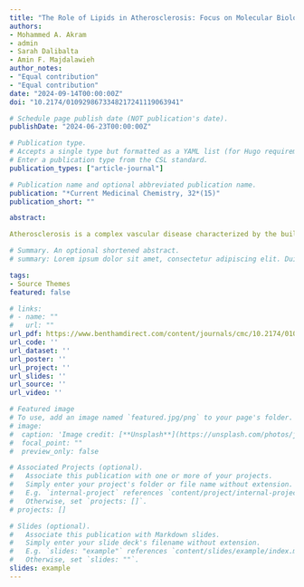 ```yaml
---
title: "The Role of Lipids in Atherosclerosis: Focus on Molecular Biology Mechanisms and Therapeutic Approaches"
authors:
- Mohammed A. Akram 
- admin
- Sarah Dalibalta
- Amin F. Majdalawieh
author_notes:
- "Equal contribution"
- "Equal contribution"
date: "2024-09-14T00:00:00Z"
doi: "10.2174/0109298673348217241119063941"

# Schedule page publish date (NOT publication's date).
publishDate: "2024-06-23T00:00:00Z"

# Publication type.
# Accepts a single type but formatted as a YAML list (for Hugo requirements).
# Enter a publication type from the CSL standard.
publication_types: ["article-journal"]

# Publication name and optional abbreviated publication name.
publication: "*Current Medicinal Chemistry, 32*(15)"
publication_short: ""

abstract: 

Atherosclerosis is a complex vascular disease characterized by the buildup of lipids, inflammatory cells and fibrous components in arterial walls leading to plaque formation and potential thrombotic events like myocardial infarction and strokes. Recently, there has been research on the roles of various types of lipids such as low-density lipoprotein (LDL) cholesterol, oxidized LDL (oxLDL) cholesterol and small dense LDL (sdLDL) in the onset and progression of atherosclerosis. These lipoproteins contribute to dysfunction and inflammation processes that play a role in the development and instability of plaques. Moreover, certain enzymes and proteins linked to lipids have been associated with atherosclerosis highlighting the complex interplay between lipid metabolism and inflammation in this disease. This review delves into the mechanisms behind atherosclerosis focusing on the involvement of lipids, enzymes and regulatory proteins. Additionally, it will also discuss present treatments as well as new therapeutic approaches that target these molecular mechanisms with the goal of advancing our knowledge about atherosclerosis and guiding future treatment strategies.

# Summary. An optional shortened abstract.
# summary: Lorem ipsum dolor sit amet, consectetur adipiscing elit. Duis posuere tellus ac convallis placerat. Proin tincidunt magna sed ex sollicitudin condimentum.

tags:
- Source Themes
featured: false

# links:
# - name: ""
#   url: ""
url_pdf: https://www.benthamdirect.com/content/journals/cmc/10.2174/0109298673348217241119063941
url_code: ''
url_dataset: ''
url_poster: ''
url_project: ''
url_slides: ''
url_source: ''
url_video: ''

# Featured image
# To use, add an image named `featured.jpg/png` to your page's folder. 
# image:
#  caption: 'Image credit: [**Unsplash**](https://unsplash.com/photos/jdD8gXaTZsc)'
#  focal_point: ""
#  preview_only: false

# Associated Projects (optional).
#   Associate this publication with one or more of your projects.
#   Simply enter your project's folder or file name without extension.
#   E.g. `internal-project` references `content/project/internal-project/index.md`.
#   Otherwise, set `projects: []`.
# projects: []

# Slides (optional).
#   Associate this publication with Markdown slides.
#   Simply enter your slide deck's filename without extension.
#   E.g. `slides: "example"` references `content/slides/example/index.md`.
#   Otherwise, set `slides: ""`.
slides: example
---
```


